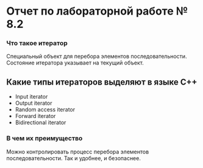 # Отчет по лабораторной работе № 8.2

### Что такое итератор

Cпециальный объект для перебора элементов последовательности. Состояние итератора указывает на текущий объект.

## Какие типы итераторов выделяют в языке С++

- Input iterator
- Output iterator
- Random access iterator
- Forward iterator
- Bidirectional iterator

### В чем их преимущество

Можно контролировать процесс перебора элементов последовательности. Так и удобнее, и безопаснее.